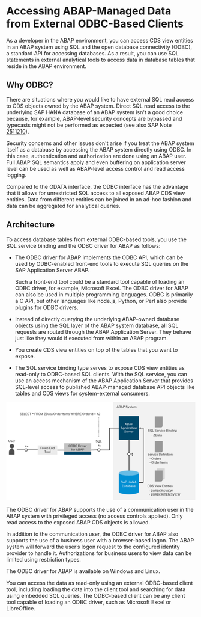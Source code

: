 <!-- loio4082fe1b66164eeb8aa41192166526af -->

# Accessing ABAP-Managed Data from External ODBC-Based Clients

As a developer in the ABAP environment, you can access CDS view entities in an ABAP system using SQL and the open database connectivity \(ODBC\), a standard API for accessing databases. As a result, you can use SQL statements in external analytical tools to access data in database tables that reside in the ABAP environment.



<a name="loio4082fe1b66164eeb8aa41192166526af__section_vs1_2gy_vqb"/>

## Why ODBC?

There are situations where you would like to have external SQL read access to CDS objects owned by the ABAP system. Direct SQL read access to the underlying SAP HANA database of an ABAP system isn't a good choice because, for example, ABAP-level security concepts are bypassed and typecasts might not be performed as expected \(see also SAP Note [2511210](https://launchpad.support.sap.com/#/notes/2511210)\).

Security concerns and other issues don't arise if you treat the ABAP system itself as a database by accessing the ABAP system directly using ODBC. In this case, authentication and authorization are done using an ABAP user. Full ABAP SQL semantics apply and even buffering on application server level can be used as well as ABAP-level access control and read access logging.

Compared to the ODATA interface, the ODBC interface has the advantage that it allows for unrestricted SQL access to all exposed ABAP CDS view entities. Data from different entities can be joined in an ad-hoc fashion and data can be aggregated for analytical queries.



<a name="loio4082fe1b66164eeb8aa41192166526af__section_yc3_twz_vqb"/>

## Architecture

To access database tables from external ODBC-based tools, you use the SQL service binding and the ODBC driver for ABAP as follows:

-   The ODBC driver for ABAP implements the ODBC API, which can be used by ODBC-enabled front-end tools to execute SQL queries on the SAP Application Server ABAP.

    Such a front-end tool could be a standard tool capable of loading an ODBC driver, for example, Microsoft Excel. The ODBC driver for ABAP can also be used in multiple programming languages. ODBC is primarily a C API, but other languages like node.js, Python, or Perl also provide plugins for ODBC drivers.

-   Instead of directly querying the underlying ABAP-owned database objects using the SQL layer of the ABAP system database, all SQL requests are routed through the ABAP Application Server. They behave just like they would if executed from within an ABAP program.

-   You create CDS view entities on top of the tables that you want to expose.
-   The SQL service binding type serves to expose CDS view entities as read-only to ODBC-based SQL clients. With the SQL service, you can use an access mechanism of the ABAP Application Server that provides SQL-level access to published ABAP-managed database API objects like tables and CDS views for system-external consumers.


![](images/ODBC_Driver_for_ABAP_and_SQL_Service_Architecture_bfcabf5.png)

The ODBC driver for ABAP supports the use of a communication user in the ABAP system with privileged access \(no access controls applied\). Only read access to the exposed ABAP CDS objects is allowed.

In addition to the communication user, the ODBC driver for ABAP also supports the use of a business user with a browser-based logon. The ABAP system will forward the user’s logon request to the configured identity provider to handle it. Authorizations for business users to view data can be limited using restriction types.

The ODBC driver for ABAP is available on Windows and Linux.

You can access the data as read-only using an external ODBC-based client tool, including loading the data into the client tool and searching for data using embedded SQL queries. The ODBC-based client can be any client tool capable of loading an ODBC driver, such as Microsoft Excel or LibreOffice.

